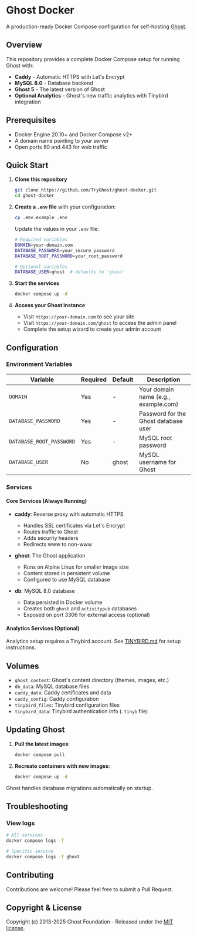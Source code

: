 # Ghost Docker

A production-ready Docker Compose configuration for self-hosting [Ghost](https://ghost.org/).

## Overview

This repository provides a complete Docker Compose setup for running Ghost with:
- **Caddy** - Automatic HTTPS with Let's Encrypt
- **MySQL 8.0** - Database backend
- **Ghost 5** - The latest version of Ghost
- **Optional Analytics** - Ghost's new traffic analytics with Tinybird integration

## Prerequisites

- Docker Engine 20.10+ and Docker Compose v2+
- A domain name pointing to your server
- Open ports 80 and 443 for web traffic

## Quick Start

1. **Clone this repository**
   ```bash
   git clone https://github.com/TryGhost/ghost-docker.git
   cd ghost-docker
   ```

2. **Create a `.env` file** with your configuration:
    ```bash
    cp .env.example .env
    ```
    Update the values in your `.env` file:
    ```bash
    # Required variables
    DOMAIN=your-domain.com
    DATABASE_PASSWORD=your_secure_password
    DATABASE_ROOT_PASSWORD=your_root_password
    
    # Optional variables
    DATABASE_USER=ghost  # defaults to 'ghost'

    ```

3. **Start the services**
   ```bash
   docker compose up -d
   ```

4. **Access your Ghost instance**
   
   - Visit `https://your-domain.com` to see your site
   - Visit `https://your-domain.com/ghost` to access the admin panel
   - Complete the setup wizard to create your admin account

## Configuration

### Environment Variables

| Variable | Required | Default | Description |
|----------|----------|---------|-------------|
| `DOMAIN` | Yes | - | Your domain name (e.g., example.com) |
| `DATABASE_PASSWORD` | Yes | - | Password for the Ghost database user |
| `DATABASE_ROOT_PASSWORD` | Yes | - | MySQL root password |
| `DATABASE_USER` | No | ghost | MySQL username for Ghost |

### Services

#### Core Services (Always Running)

- **caddy**: Reverse proxy with automatic HTTPS
  - Handles SSL certificates via Let's Encrypt
  - Routes traffic to Ghost
  - Adds security headers
  - Redirects www to non-www

- **ghost**: The Ghost application
  - Runs on Alpine Linux for smaller image size
  - Content stored in persistent volume
  - Configured to use MySQL database

- **db**: MySQL 8.0 database
  - Data persisted in Docker volume
  - Creates both `ghost` and `activitypub` databases
  - Exposed on port 3306 for external access (optional)

#### Analytics Services (Optional)

Analytics setup requires a Tinybird account. See [TINYBIRD.md](TINYBIRD.md) for setup instructions.

## Volumes

- `ghost_content`: Ghost's content directory (themes, images, etc.)
- `db_data`: MySQL database files
- `caddy_data`: Caddy certificates and data
- `caddy_config`: Caddy configuration
- `tinybird_files`: Tinybird configuration files
- `tinybird_data`: Tinybird authentication info (`.tinyb` file)

## Updating Ghost

1. **Pull the latest images**:
   ```bash
   docker compose pull
   ```

2. **Recreate containers with new images**:
   ```bash
   docker compose up -d
   ```

Ghost handles database migrations automatically on startup.

## Troubleshooting

### View logs
```bash
# All services
docker compose logs -f

# Specific service
docker compose logs -f ghost
```

## Contributing

Contributions are welcome! Please feel free to submit a Pull Request.

## Copyright & License

Copyright (c) 2013-2025 Ghost Foundation - Released under the [MIT license](LICENSE).
